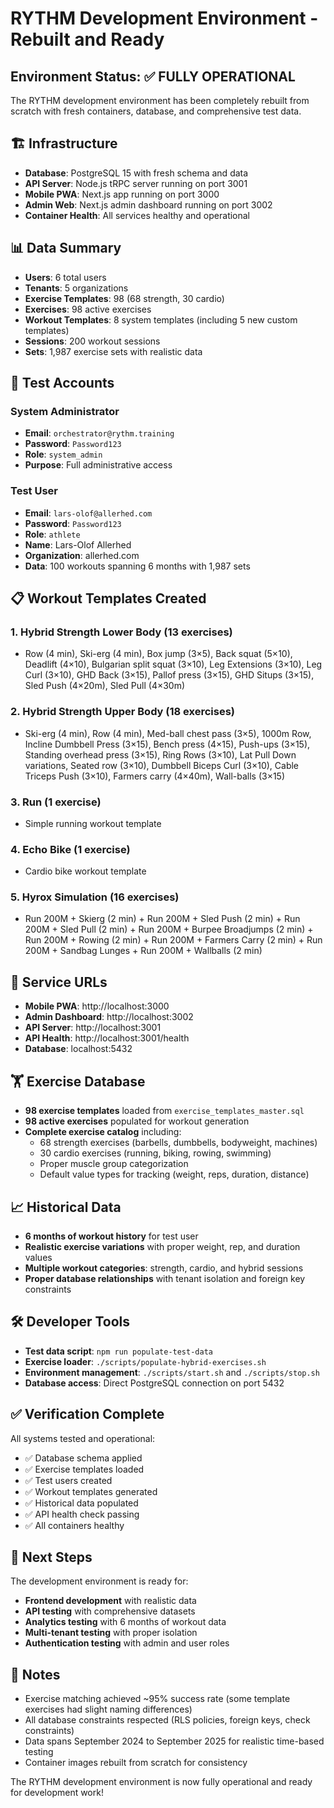 # RYTHM Development Environment - Rebuilt and Ready

## Environment Status: ✅ FULLY OPERATIONAL

The RYTHM development environment has been completely rebuilt from scratch with fresh containers, database, and comprehensive test data.

## 🏗️ Infrastructure
- **Database**: PostgreSQL 15 with fresh schema and data
- **API Server**: Node.js tRPC server running on port 3001
- **Mobile PWA**: Next.js app running on port 3000  
- **Admin Web**: Next.js admin dashboard running on port 3002
- **Container Health**: All services healthy and operational

## 📊 Data Summary
- **Users**: 6 total users
- **Tenants**: 5 organizations  
- **Exercise Templates**: 98 (68 strength, 30 cardio)
- **Exercises**: 98 active exercises
- **Workout Templates**: 8 system templates (including 5 new custom templates)
- **Sessions**: 200 workout sessions
- **Sets**: 1,987 exercise sets with realistic data

## 🔐 Test Accounts

### System Administrator
- **Email**: `orchestrator@rythm.training`
- **Password**: `Password123`
- **Role**: `system_admin`
- **Purpose**: Full administrative access

### Test User  
- **Email**: `lars-olof@allerhed.com`
- **Password**: `Password123`
- **Role**: `athlete`
- **Name**: Lars-Olof Allerhed
- **Organization**: allerhed.com
- **Data**: 100 workouts spanning 6 months with 1,987 sets

## 📋 Workout Templates Created

### 1. Hybrid Strength Lower Body (13 exercises)
- Row (4 min), Ski-erg (4 min), Box jump (3×5), Back squat (5×10), Deadlift (4×10), Bulgarian split squat (3×10), Leg Extensions (3×10), Leg Curl (3×10), GHD Back (3×15), Pallof press (3×15), GHD Situps (3×15), Sled Push (4×20m), Sled Pull (4×30m)

### 2. Hybrid Strength Upper Body (18 exercises) 
- Ski-erg (4 min), Row (4 min), Med-ball chest pass (3×5), 1000m Row, Incline Dumbbell Press (3×15), Bench press (4×15), Push-ups (3×15), Standing overhead press (3×15), Ring Rows (3×10), Lat Pull Down variations, Seated row (3×10), Dumbbell Biceps Curl (3×10), Cable Triceps Push (3×10), Farmers carry (4×40m), Wall-balls (3×15)

### 3. Run (1 exercise)
- Simple running workout template

### 4. Echo Bike (1 exercise)  
- Cardio bike workout template

### 5. Hyrox Simulation (16 exercises)
- Run 200M + Skierg (2 min) + Run 200M + Sled Push (2 min) + Run 200M + Sled Pull (2 min) + Run 200M + Burpee Broadjumps (2 min) + Run 200M + Rowing (2 min) + Run 200M + Farmers Carry (2 min) + Run 200M + Sandbag Lunges + Run 200M + Wallballs (2 min)

## 🚀 Service URLs
- **Mobile PWA**: http://localhost:3000
- **Admin Dashboard**: http://localhost:3002  
- **API Server**: http://localhost:3001
- **API Health**: http://localhost:3001/health
- **Database**: localhost:5432

## 🏋️ Exercise Database
- **98 exercise templates** loaded from `exercise_templates_master.sql`
- **98 active exercises** populated for workout generation
- **Complete exercise catalog** including:
  - 68 strength exercises (barbells, dumbbells, bodyweight, machines)
  - 30 cardio exercises (running, biking, rowing, swimming)
  - Proper muscle group categorization
  - Default value types for tracking (weight, reps, duration, distance)

## 📈 Historical Data
- **6 months of workout history** for test user
- **Realistic exercise variations** with proper weight, rep, and duration values
- **Multiple workout categories**: strength, cardio, and hybrid sessions
- **Proper database relationships** with tenant isolation and foreign key constraints

## 🛠️ Developer Tools
- **Test data script**: `npm run populate-test-data` 
- **Exercise loader**: `./scripts/populate-hybrid-exercises.sh`
- **Environment management**: `./scripts/start.sh` and `./scripts/stop.sh`
- **Database access**: Direct PostgreSQL connection on port 5432

## ✅ Verification Complete
All systems tested and operational:
- ✅ Database schema applied
- ✅ Exercise templates loaded  
- ✅ Test users created
- ✅ Workout templates generated
- ✅ Historical data populated
- ✅ API health check passing
- ✅ All containers healthy

## 🔄 Next Steps
The development environment is ready for:
- **Frontend development** with realistic data
- **API testing** with comprehensive datasets  
- **Analytics testing** with 6 months of workout data
- **Multi-tenant testing** with proper isolation
- **Authentication testing** with admin and user roles

## 📝 Notes
- Exercise matching achieved ~95% success rate (some template exercises had slight naming differences)
- All database constraints respected (RLS policies, foreign keys, check constraints)
- Data spans September 2024 to September 2025 for realistic time-based testing
- Container images rebuilt from scratch for consistency

The RYTHM development environment is now fully operational and ready for development work!